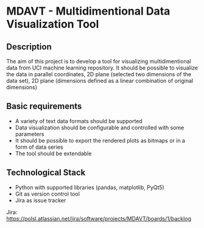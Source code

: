 # MDAVT - Multidimentional Data Visualization Tool

## Description

The aim of this project is to develop a tool for visualizing multidimentional data from UCI machine learning repository. It should be possible to visualize the data in parallel coordinates, 2D plane (selected two dimensions of the data set), 2D plane (dimensions defined as a linear combination of original dimensions)

## Basic requirements

- A variety of text data formats should be supported
- Data visualization should be configurable and controlled with some parameters
- It should be possible to export the rendered plots as bitmaps or in a form of data series
- The tool should be extendable

## Technological Stack

- Python with supported libraries (pandas, matplotlib, PyQt5)
- Git as version control tool
- Jira as issue tracker

Jira:
https://polsl.atlassian.net/jira/software/projects/MDAVT/boards/1/backlog
